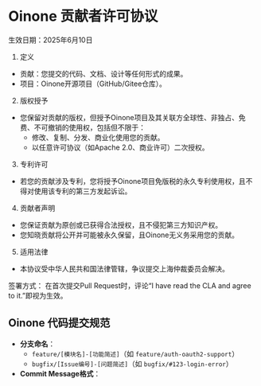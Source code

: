 # Oinone 贡献者许可协议
生效日期：2025年6月10日

1. 定义
* 贡献：您提交的代码、文档、设计等任何形式的成果。
* 项目：Oinone开源项目（GitHub/Gitee仓库）。

2. 版权授予
* 您保留对贡献的版权，但授予Oinone项目及其关联方全球性、非独占、免费、不可撤销的使用权，包括但不限于：
    * 修改、复制、分发、商业化使用您的贡献。
    * 以任意许可协议（如Apache 2.0、商业许可）二次授权。

3. 专利许可
* 若您的贡献涉及专利，您将授予Oinone项目免版税的永久专利使用权，且不得对使用该专利的第三方发起诉讼。

4. 贡献者声明
* 您保证贡献为原创或已获得合法授权，且不侵犯第三方知识产权。
* 您知晓贡献将公开并可能被永久保留，且Oinone无义务采用您的贡献。
5. 适用法律

* 本协议受中华人民共和国法律管辖，争议提交上海仲裁委员会解决。

签署方式：
在首次提交Pull Request时，评论“I have read the CLA and agree to it.”即视为生效。

## Oinone 代码提交规范
- **分支命名**：
    - `feature/[模块名]-[功能简述]`（如 `feature/auth-oauth2-support`）
    - `bugfix/[Issue编号]-[问题简述]`（如 `bugfix/#123-login-error`）
- **Commit Message格式**： 